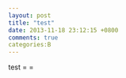 ```yaml
---
layout: post
title: "test"
date: 2013-11-18 23:12:15 +0800
comments: true
categories:B
---
```

test = =
